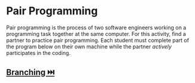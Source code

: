 # Pair Programming

Pair programming is the process of two software engineers working on a programming task together at the same computer. For this activity, find a partner to practice pair programming. Each student must complete part of the program below on their own machine while the partner _actively_ participates in the coding.






## [Branching ⏭️](Branches.md)